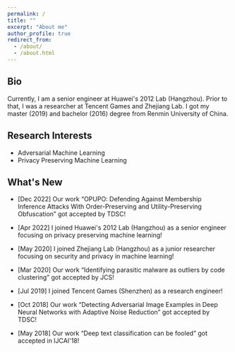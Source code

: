 ```yaml
---
permalink: /
title: ""
excerpt: "About me"
author_profile: true
redirect_from: 
  - /about/
  - /about.html
---
```


## Bio

Currently, I am a senior engineer at Huawei's 2012 Lab (Hangzhou). Prior to that, I was a researcher at Tencent Games and Zhejiang Lab. I got my master (2019) and bachelor (2016) degree from Renmin University of China.

## Research Interests

- Adversarial Machine Learning
- Privacy Preserving Machine Learning

## What's New
- [Dec 2022] Our work “OPUPO: Defending Against Membership Inference Attacks With Order-Preserving and Utility-Preserving Obfuscation” got accepted by TDSC!

- [Apr 2022] I joined Huawei's 2012 Lab (Hangzhou) as a senior engineer focusing on privacy preserving machine learning!

- [May 2020] I joined Zhejiang Lab (Hangzhou) as a junior researcher focusing on security and privacy in machine learning!

- [Mar 2020] Our work “Identifying parasitic malware as outliers by code clustering” got accepted by JCS!

- [Jul 2019] I joined Tencent Games (Shenzhen) as a research engineer!

- [Oct 2018] Our work “Detecting Adversarial Image Examples in Deep Neural Networks with Adaptive Noise Reduction” got accepted by TDSC!

- [May 2018] Our work “Deep text classification can be fooled” got accepted in IJCAI'18!
